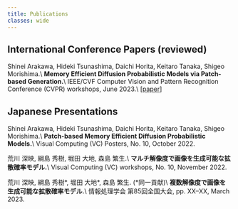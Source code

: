 ```yaml
---
title: Publications
classes: wide
---
```


## International Conference Papers (reviewed)
Shinei Arakawa, Hideki Tsunashima, Daichi Horita, Keitaro Tanaka, Shigeo Morishima.\\
**Memory Efficient Diffusion Probabilistic Models via Patch-based Generation.**\\
IEEE/CVF Computer Vision and Pattern Recognition Conference (CVPR) workshops, June 2023.\\
[[paper](https://arxiv.org/abs/2304.07087)]

## Japanese Presentations
Shinei Arakawa, Hideki Tsunashima, Daichi Horita, Keitaro Tanaka, Shigeo Morishima.\\
**Patch-based Memory Efficient Diffusion Probabilistic Models.**\\
Visual Computing (VC) Posters, No. 10, October 2022.

荒川 深映, 綱島 秀樹, 堀田 大地, 森島 繁生.\\
**マルチ解像度で画像を生成可能な拡散確率モデル.**\\
Visual Computing (VC) workshops, No. 10, November 2022.

荒川 深映, 綱島 秀樹\*, 堀田 大地\*, 森島 繁生. (\*同一貢献)\\
**複数解像度で画像を生成可能な拡散確率モデル.**\\
情報処理学会 第85回全国大会, pp. XX–XX, March 2023.
